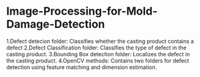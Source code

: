 # Image-Processing-for-Mold-Damage-Detection

1.Defect detecion folder: Classifies whether the casting product contains a defect
2.Defect Classification folder: Classifies the type of defect in the casting product.
3.Bounding Box detection folder: Localizes the defect in the casting product.
4.OpenCV methods: Contains two folders for defect detection using feature matching and dimension estimation.
